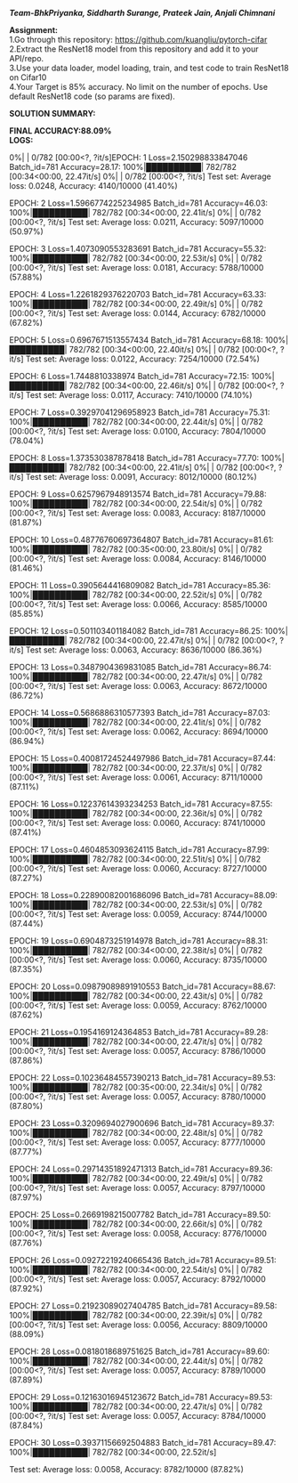 ***Team-BhkPriyanka, Siddharth Surange, Prateek Jain, Anjali Chimnani***

**Assignment:**   
1.Go through this repository: https://github.com/kuangliu/pytorch-cifar  
2.Extract the ResNet18 model from this repository and add it to your API/repo.  
3.Use your data loader, model loading, train, and test code to train ResNet18 on Cifar10   
4.Your Target is 85% accuracy. No limit on the number of epochs. Use default ResNet18 code (so params are fixed).  
  
**SOLUTION SUMMARY:**  
 
 **FINAL ACCURACY:88.09%**  
 **LOGS:** 
   
   0%|          | 0/782 [00:00<?, ?it/s]EPOCH: 1
Loss=2.150298833847046 Batch_id=781 Accuracy=28.17: 100%|██████████| 782/782 [00:34<00:00, 22.47it/s]
  0%|          | 0/782 [00:00<?, ?it/s]
Test set: Average loss: 0.0248, Accuracy: 4140/10000 (41.40%)


EPOCH: 2
Loss=1.5966774225234985 Batch_id=781 Accuracy=46.03: 100%|██████████| 782/782 [00:34<00:00, 22.41it/s]
  0%|          | 0/782 [00:00<?, ?it/s]
Test set: Average loss: 0.0211, Accuracy: 5097/10000 (50.97%)


EPOCH: 3
Loss=1.4073090553283691 Batch_id=781 Accuracy=55.32: 100%|██████████| 782/782 [00:34<00:00, 22.53it/s]
  0%|          | 0/782 [00:00<?, ?it/s]
Test set: Average loss: 0.0181, Accuracy: 5788/10000 (57.88%)


EPOCH: 4
Loss=1.2261829376220703 Batch_id=781 Accuracy=63.33: 100%|██████████| 782/782 [00:34<00:00, 22.49it/s]
  0%|          | 0/782 [00:00<?, ?it/s]
Test set: Average loss: 0.0144, Accuracy: 6782/10000 (67.82%)


EPOCH: 5
Loss=0.6967671513557434 Batch_id=781 Accuracy=68.18: 100%|██████████| 782/782 [00:34<00:00, 22.40it/s]
  0%|          | 0/782 [00:00<?, ?it/s]
Test set: Average loss: 0.0122, Accuracy: 7254/10000 (72.54%)


EPOCH: 6
Loss=1.7448810338974 Batch_id=781 Accuracy=72.15: 100%|██████████| 782/782 [00:34<00:00, 22.46it/s]
  0%|          | 0/782 [00:00<?, ?it/s]
Test set: Average loss: 0.0117, Accuracy: 7410/10000 (74.10%)


EPOCH: 7
Loss=0.39297041296958923 Batch_id=781 Accuracy=75.31: 100%|██████████| 782/782 [00:34<00:00, 22.44it/s]
  0%|          | 0/782 [00:00<?, ?it/s]
Test set: Average loss: 0.0100, Accuracy: 7804/10000 (78.04%)


EPOCH: 8
Loss=1.373530387878418 Batch_id=781 Accuracy=77.70: 100%|██████████| 782/782 [00:34<00:00, 22.41it/s]
  0%|          | 0/782 [00:00<?, ?it/s]
Test set: Average loss: 0.0091, Accuracy: 8012/10000 (80.12%)


EPOCH: 9
Loss=0.6257967948913574 Batch_id=781 Accuracy=79.88: 100%|██████████| 782/782 [00:34<00:00, 22.54it/s]
  0%|          | 0/782 [00:00<?, ?it/s]
Test set: Average loss: 0.0083, Accuracy: 8187/10000 (81.87%)


EPOCH: 10
Loss=0.48776760697364807 Batch_id=781 Accuracy=81.61: 100%|██████████| 782/782 [00:35<00:00, 23.80it/s]
  0%|          | 0/782 [00:00<?, ?it/s]
Test set: Average loss: 0.0084, Accuracy: 8146/10000 (81.46%)


EPOCH: 11
Loss=0.3905644416809082 Batch_id=781 Accuracy=85.36: 100%|██████████| 782/782 [00:34<00:00, 22.52it/s]
  0%|          | 0/782 [00:00<?, ?it/s]
Test set: Average loss: 0.0066, Accuracy: 8585/10000 (85.85%)


EPOCH: 12
Loss=0.501103401184082 Batch_id=781 Accuracy=86.25: 100%|██████████| 782/782 [00:34<00:00, 22.47it/s]
  0%|          | 0/782 [00:00<?, ?it/s]
Test set: Average loss: 0.0063, Accuracy: 8636/10000 (86.36%)


EPOCH: 13
Loss=0.3487904369831085 Batch_id=781 Accuracy=86.74: 100%|██████████| 782/782 [00:34<00:00, 22.47it/s]
  0%|          | 0/782 [00:00<?, ?it/s]
Test set: Average loss: 0.0063, Accuracy: 8672/10000 (86.72%)


EPOCH: 14
Loss=0.5686886310577393 Batch_id=781 Accuracy=87.03: 100%|██████████| 782/782 [00:34<00:00, 22.41it/s]
  0%|          | 0/782 [00:00<?, ?it/s]
Test set: Average loss: 0.0062, Accuracy: 8694/10000 (86.94%)


EPOCH: 15
Loss=0.40081724524497986 Batch_id=781 Accuracy=87.44: 100%|██████████| 782/782 [00:34<00:00, 22.37it/s]
  0%|          | 0/782 [00:00<?, ?it/s]
Test set: Average loss: 0.0061, Accuracy: 8711/10000 (87.11%)


EPOCH: 16
Loss=0.12237614393234253 Batch_id=781 Accuracy=87.55: 100%|██████████| 782/782 [00:34<00:00, 22.36it/s]
  0%|          | 0/782 [00:00<?, ?it/s]
Test set: Average loss: 0.0060, Accuracy: 8741/10000 (87.41%)


EPOCH: 17
Loss=0.4604853093624115 Batch_id=781 Accuracy=87.99: 100%|██████████| 782/782 [00:34<00:00, 22.51it/s]
  0%|          | 0/782 [00:00<?, ?it/s]
Test set: Average loss: 0.0060, Accuracy: 8727/10000 (87.27%)


EPOCH: 18
Loss=0.22890082001686096 Batch_id=781 Accuracy=88.09: 100%|██████████| 782/782 [00:34<00:00, 22.53it/s]
  0%|          | 0/782 [00:00<?, ?it/s]
Test set: Average loss: 0.0059, Accuracy: 8744/10000 (87.44%)


EPOCH: 19
Loss=0.6904873251914978 Batch_id=781 Accuracy=88.31: 100%|██████████| 782/782 [00:34<00:00, 22.38it/s]
  0%|          | 0/782 [00:00<?, ?it/s]
Test set: Average loss: 0.0060, Accuracy: 8735/10000 (87.35%)


EPOCH: 20
Loss=0.09879089891910553 Batch_id=781 Accuracy=88.67: 100%|██████████| 782/782 [00:34<00:00, 22.43it/s]
  0%|          | 0/782 [00:00<?, ?it/s]
Test set: Average loss: 0.0059, Accuracy: 8762/10000 (87.62%)


EPOCH: 21
Loss=0.1954169124364853 Batch_id=781 Accuracy=89.28: 100%|██████████| 782/782 [00:34<00:00, 22.47it/s]
  0%|          | 0/782 [00:00<?, ?it/s]
Test set: Average loss: 0.0057, Accuracy: 8786/10000 (87.86%)


EPOCH: 22
Loss=0.10236484557390213 Batch_id=781 Accuracy=89.53: 100%|██████████| 782/782 [00:35<00:00, 22.34it/s]
  0%|          | 0/782 [00:00<?, ?it/s]
Test set: Average loss: 0.0057, Accuracy: 8780/10000 (87.80%)


EPOCH: 23
Loss=0.3209694027900696 Batch_id=781 Accuracy=89.37: 100%|██████████| 782/782 [00:34<00:00, 22.48it/s]
  0%|          | 0/782 [00:00<?, ?it/s]
Test set: Average loss: 0.0057, Accuracy: 8777/10000 (87.77%)


EPOCH: 24
Loss=0.29714351892471313 Batch_id=781 Accuracy=89.36: 100%|██████████| 782/782 [00:34<00:00, 22.49it/s]
  0%|          | 0/782 [00:00<?, ?it/s]
Test set: Average loss: 0.0057, Accuracy: 8797/10000 (87.97%)


EPOCH: 25
Loss=0.2669198215007782 Batch_id=781 Accuracy=89.50: 100%|██████████| 782/782 [00:34<00:00, 22.66it/s]
  0%|          | 0/782 [00:00<?, ?it/s]
Test set: Average loss: 0.0058, Accuracy: 8776/10000 (87.76%)


EPOCH: 26
Loss=0.09272219240665436 Batch_id=781 Accuracy=89.51: 100%|██████████| 782/782 [00:34<00:00, 22.54it/s]
  0%|          | 0/782 [00:00<?, ?it/s]
Test set: Average loss: 0.0057, Accuracy: 8792/10000 (87.92%)


EPOCH: 27
Loss=0.21923089027404785 Batch_id=781 Accuracy=89.58: 100%|██████████| 782/782 [00:34<00:00, 22.39it/s]
  0%|          | 0/782 [00:00<?, ?it/s]
Test set: Average loss: 0.0056, Accuracy: 8809/10000 (88.09%)


EPOCH: 28
Loss=0.0818018689751625 Batch_id=781 Accuracy=89.60: 100%|██████████| 782/782 [00:34<00:00, 22.44it/s]
  0%|          | 0/782 [00:00<?, ?it/s]
Test set: Average loss: 0.0057, Accuracy: 8789/10000 (87.89%)


EPOCH: 29
Loss=0.12163016945123672 Batch_id=781 Accuracy=89.53: 100%|██████████| 782/782 [00:34<00:00, 22.47it/s]
  0%|          | 0/782 [00:00<?, ?it/s]
Test set: Average loss: 0.0057, Accuracy: 8784/10000 (87.84%)


EPOCH: 30
Loss=0.39371156692504883 Batch_id=781 Accuracy=89.47: 100%|██████████| 782/782 [00:34<00:00, 22.52it/s]

Test set: Average loss: 0.0058, Accuracy: 8782/10000 (87.82%)

